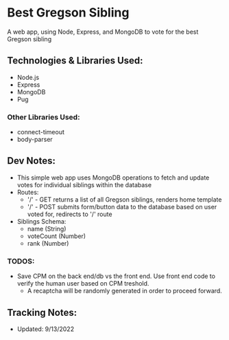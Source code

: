 # Best Gregson Sibling

A web app, using Node, Express, and MongoDB to vote for the best Gregson sibling

## Technologies & Libraries Used:
- Node.js
- Express
- MongoDB
- Pug

### Other Libraries Used:
- connect-timeout
- body-parser

## Dev Notes:

- This simple web app uses MongoDB operations to fetch and update votes for individual siblings within the database
- Routes:
  - '/' - GET returns a list of all Gregson siblings, renders home template
  - '/' - POST submits form/button data to the database based on user voted for, redirects to '/' route
- Siblings Schema:
  - name (String)
  - voteCount (Number)
  - rank (Number)

### TODOS:
- Save CPM on the back end/db vs the front end. Use front end code to verify the
  human user based on CPM treshold.
  - A recaptcha will be randomly generated in order to proceed forward.

## Tracking Notes:

- Updated: 9/13/2022
